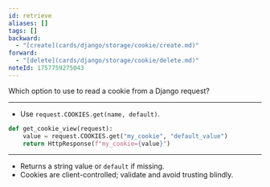 ```yaml
---
id: retrieve
aliases: []
tags: []
backward:
  - "[create](cards/django/storage/cookie/create.md)"
forward:
  - "[delete](cards/django/storage/cookie/delete.md)"
noteId: 1757759275043
---
```


Which option to use to read a cookie from a Django request?

---

- Use `request.COOKIES.get(name, default)`.

```python
def get_cookie_view(request):
    value = request.COOKIES.get("my_cookie", "default_value")
    return HttpResponse(f"my_cookie={value}")
```

---

- Returns a string value or `default` if missing.
- Cookies are client-controlled; validate and avoid trusting blindly.
